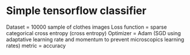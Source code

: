 # Simple tensorflow classifier

Dataset = 10000 sample of clothes images
Loss function = sparse categorical cross entropy (cross entropy)
Optimizer =  Adam (SGD using adaptative learning rate and momentum to prevent microscopics learning rates)
metric = accuracy
